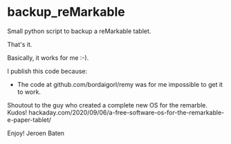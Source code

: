# backup_reMarkable
Small python script to backup a reMarkable tablet.

That's it.

Basically, it works for me :-).

I publish this code because:
- The code at github.com/bordaigorl/remy was for me impossible to get it to work.

Shoutout to the guy who created a complete new OS for the remarble. Kudos!
hackaday.com/2020/09/06/a-free-software-os-for-the-remarkable-e-paper-tablet/

Enjoy!
Jeroen Baten
